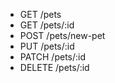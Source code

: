 - GET /pets
- GET /pets/:id
- POST /pets/new-pet
- PUT /pets/:id
- PATCH /pets/:id
- DELETE /pets/:id
